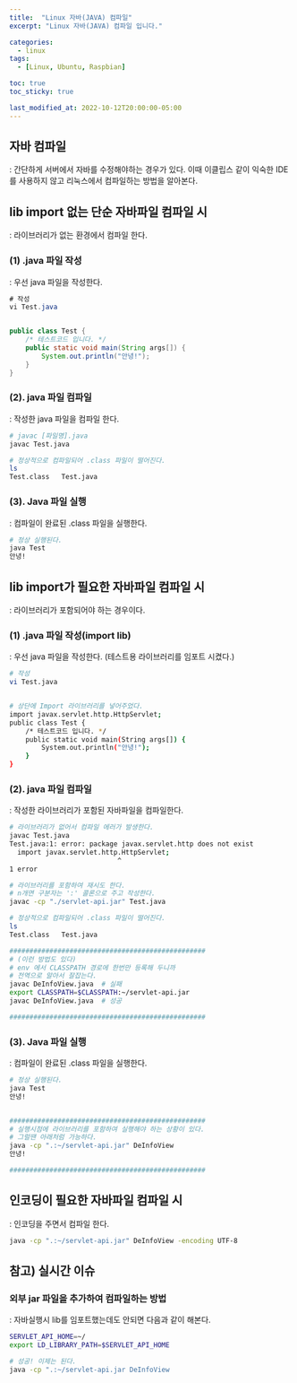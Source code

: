 ```yaml
---
title:  "Linux 자바(JAVA) 컴파일"
excerpt: "Linux 자바(JAVA) 컴파일 입니다."

categories:
  - linux
tags:
  - [Linux, Ubuntu, Raspbian]

toc: true
toc_sticky: true

last_modified_at: 2022-10-12T20:00:00-05:00
---
```


## 자바 컴파일
  : 간단하게 서버에서 자바를 수정해야하는 경우가 있다. 이때 이클립스 같이 익숙한 IDE 를 사용하지 않고 리눅스에서 컴파일하는 방법을 알아본다.

## lib import 없는 단순 자바파일 컴파일 시
  : 라이브러리가 없는 환경에서 컴파일 한다.

### (1) .java 파일 작성
: 우선 java 파일을 작성한다.

```java
# 작성
vi Test.java


public class Test {
    /* 테스트코드 입니다. */
    public static void main(String args[]) {
        System.out.println("안녕!");
    }
}

```

### (2). java 파일 컴파일
  : 작성한 java 파일을 컴파일 한다.

```bash
# javac [파일명].java
javac Test.java

# 정상적으로 컴파일되어 .class 파일이 떨어진다.
ls
Test.class   Test.java

```

### (3). Java 파일 실행 
  : 컴파일이 완료된 .class 파일을 실행한다.

```bash
# 정상 실행된다.
java Test
안녕!

```


## lib import가 필요한 자바파일 컴파일 시
  : 라이브러리가 포함되어야 하는 경우이다.

### (1) .java 파일 작성(import lib)
: 우선 java 파일을 작성한다. (테스트용 라이브러리를 임포트 시켰다.)

```bash
# 작성
vi Test.java


# 상단에 Import 라이브러리를 넣어주었다.
import javax.servlet.http.HttpServlet;
public class Test {
    /* 테스트코드 입니다. */
    public static void main(String args[]) {
        System.out.println("안녕!");
    }
}

```

### (2). java 파일 컴파일
  : 작성한 라이브러리가 포함된 자바파일을 컴파일한다.

```bash
# 라이브러리가 없어서 컴파일 에러가 발생한다.
javac Test.java
Test.java:1: error: package javax.servlet.http does not exist
  import javax.servlet.http.HttpServlet;
                           ^
1 error

```
  
```bash
# 라이브러리를 포함하여 재시도 한다.
# n개면 구분자는 ':' 콜론으로 주고 작성한다.
javac -cp "./servlet-api.jar" Test.java

# 정상적으로 컴파일되어 .class 파일이 떨어진다.
ls
Test.class   Test.java

#################################################
# (이런 방법도 있다)
# env 에서 CLASSPATH 경로에 한번만 등록해 두니까
# 전역으로 알아서 잘잡는다.
javac DeInfoView.java  # 실패
export CLASSPATH=$CLASSPATH:~/servlet-api.jar
javac DeInfoView.java  # 성공

#################################################

```

### (3). Java 파일 실행 
  : 컴파일이 완료된 .class 파일을 실행한다.

```bash
# 정상 실행된다.
java Test
안녕!


#################################################
# 실행시점에 라이브러리를 포함하여 실행해야 하는 상황이 있다.
# 그럴땐 아래처럼 가능하다.
java -cp ".:~/servlet-api.jar" DeInfoView
안녕!

#################################################

```


## 인코딩이 필요한 자바파일 컴파일 시
  : 인코딩을 주면서 컴파일 한다.

```bash
java -cp ".:~/servlet-api.jar" DeInfoView -encoding UTF-8

```

## 참고) 실시간 이슈
### 외부 jar 파일을 추가하여 컴파일하는 방법
  : 자바실행시 lib를 임포트했는데도 안되면 다음과 같이 해본다.

```bash
SERVLET_API_HOME=~/
export LD_LIBRARY_PATH=$SERVLET_API_HOME

# 성공! 이제는 된다.
java -cp ".:~/servlet-api.jar DeInfoView

```

